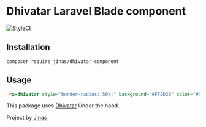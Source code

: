 # Dhivatar Laravel Blade component
[![StyleCI](https://github.styleci.io/repos/304126576/shield?branch=master)](https://github.styleci.io/repos/304126576?branch=master)

## Installation

```
composer require jinas/dhivatar-component
```

## Usage

```html
 <x-dhivatar style="border-radius: 50%;" background="#FF2D20" color="#363636" text="މުހަންމަދު ޖިނާސް"></x-dhivatar>
```

This package uses [Dhivatar](https://github.com/baraveli/dhivatar) Under the hood.

Project by [Jinas](https://github.com/jinas123/)
